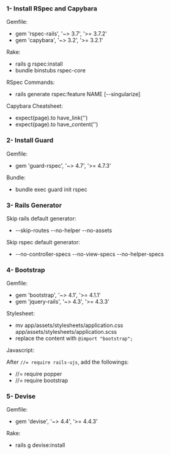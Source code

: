 ### 1- Install RSpec and Capybara

Gemfile:
* gem 'rspec-rails', '~> 3.7', '>= 3.7.2'
* gem 'capybara', '~> 3.2', '>= 3.2.1'

Rake:
* rails g rspec:install
* bundle binstubs rspec-core

RSpec Commands:
* rails generate rspec:feature NAME [--singularize]

Capybara Cheatsheet:
* expect(page).to have_link('')
* expect(page).to have_content('')

### 2- Install Guard

Gemfile:
* gem 'guard-rspec', '~> 4.7', '>= 4.7.3'

Bundle:
* bundle exec guard init rspec

### 3- Rails Generator

Skip rails default generator:
* --skip-routes --no-helper --no-assets

Skip rspec default generator:
* --no-controller-specs --no-view-specs --no-helper-specs

### 4- Bootstrap

Gemfile:
* gem 'bootstrap', '~> 4.1', '>= 4.1.1'
* gem 'jquery-rails', '~> 4.3', '>= 4.3.3'

Stylesheet:
* mv app/assets/stylesheets/application.css app/assets/stylesheets/application.scss
* replace the content with ```@import "bootstrap";```

Javascript:

After ```//= require rails-ujs```, add the followings:

* //= require popper
* //= require bootstrap

### 5- Devise

Gemfile:
* gem 'devise', '~> 4.4', '>= 4.4.3'

Rake:
* rails g devise:install
